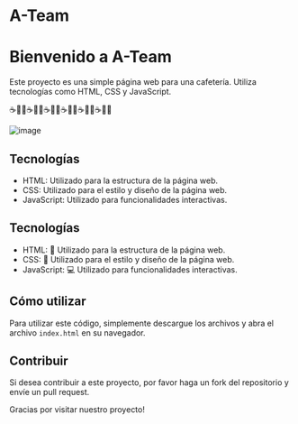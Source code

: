 # A-Team

# Bienvenido a A-Team

Este proyecto es una simple página web para una cafetería. Utiliza tecnologías como HTML, CSS y JavaScript.

☕🍪🥐☕🍪🥐☕🍪🥐☕🍪🥐☕🍪🥐☕🍪🥐

![image](https://github.com/amanda1686/A_Team/assets/80174591/5fe8a594-859b-4816-a8e7-26233f82011f)

## Tecnologías

- HTML: Utilizado para la estructura de la página web.
- CSS: Utilizado para el estilo y diseño de la página web.
- JavaScript: Utilizado para funcionalidades interactivas.

## Tecnologías

- HTML: 📄 Utilizado para la estructura de la página web.
- CSS: 🎨 Utilizado para el estilo y diseño de la página web.
- JavaScript: 💻 Utilizado para funcionalidades interactivas.

## Cómo utilizar

Para utilizar este código, simplemente descargue los archivos y abra el archivo `index.html` en su navegador.

## Contribuir

Si desea contribuir a este proyecto, por favor haga un fork del repositorio y envíe un pull request.

Gracias por visitar nuestro proyecto!
